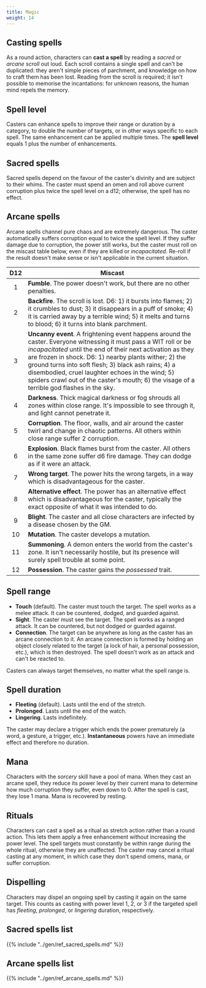 ```yaml
---
title: Magic
weight: 14
---
```


## Casting spells
As a round action, characters can **cast a spell** by reading a *sacred* or *arcane scroll* out loud.
Each scroll contains a single spell and can't be duplicated: they aren't simple pieces of parchment, and knowledge on how to craft them has been lost.
Reading from the scroll is required; it isn't possible to memorise the incantations: for unknown reasons, the human mind repels the memory.


## Spell level
Casters can enhance spells
to improve their range or duration by a category,
to double the number of targets,
or in other ways specific to each spell.
The same enhancement can be applied multiple times.
The **spell level** equals 1 plus the number of enhancements.


## Sacred spells
Sacred spells depend on the favour of the caster's divinity and are subject to their whims.
The caster must spend an omen and roll above current corruption plus twice the spell level on a d12; otherwise, the spell has no effect.


## Arcane spells
Arcane spells channel pure chaos and are extremely dangerous.
The caster automatically suffers corruption equal to twice the spell level.
If they suffer damage due to corruption, the power still works, but the caster must roll on the miscast table below, even if they are killed or *incapacitated*.
Re-roll if the result doesn't make sense or isn't applicable in the current situation.

|  D12  | Miscast                                                                                                                                                                                                                                                                                                                                                                                                                                            |
| :---: | -------------------------------------------------------------------------------------------------------------------------------------------------------------------------------------------------------------------------------------------------------------------------------------------------------------------------------------------------------------------------------------------------------------------------------------------------- |
|   1   | **Fumble**. The power doesn't work, but there are no other penalties.                                                                                                                                                                                                                                                                                                                                                                              |
|   2   | **Backfire**. The scroll is lost. D6: 1) it bursts into flames; 2) it crumbles to dust; 3) it disappears in a puff of smoke; 4) it is carried away by a terrible wind; 5) it melts and turns to blood; 6) it turns into blank parchment.                                                                                                                                                                                                           |
|   3   | **Uncanny event**. A frightening event happens around the caster. Everyone witnessing it must pass a WIT roll or be *incapacitated* until the end of their next activation as they are frozen in shock. D6: 1) nearby plants wither; 2) the ground turns into soft flesh; 3) black ash rains; 4) a disembodied, cruel laughter echoes in the wind; 5) spiders crawl out of the caster's mouth; 6) the visage of a terrible god flashes in the sky. |
|   4   | **Darkness**. Thick magical darkness or fog shrouds all zones within close range. It's impossible to see through it, and light cannot penetrate it.                                                                                                                                                                                                                                                                                                |
|   5   | **Corruption**. The floor, walls, and air around the caster twirl and change in chaotic patterns. All others within close range suffer 2 corruption.                                                                                                                                                                                                                                                                                               |
|   6   | **Explosion**. Black flames burst from the caster. All others in the same zone suffer d6 fire damage. They can dodge as if it were an attack.                                                                                                                                                                                                                                                                                                      |
|   7   | **Wrong target**. The power hits the wrong targets, in a way which is disadvantageous for the caster.                                                                                                                                                                                                                                                                                                                                              |
|   8   | **Alternative effect**. The power has an alternative effect which is disadvantageous for the caster, typically the exact opposite of what it was intended to do.                                                                                                                                                                                                                                                                                   |
|   9   | **Blight**. The caster and all close characters are infected by a disease chosen by the GM.                                                                                                                                                                                                                                                                                                                                                        |
|  10   | **Mutation**. The caster develops a mutation.                                                                                                                                                                                                                                                                                                                                                                                                      |
|  11   | **Summoning**. A demon enters the world from the caster's zone. It isn't necessarily hostile, but its presence will surely spell trouble at some point.                                                                                                                                                                                                                                                                                            |
|  12   | **Possession**. The caster gains the *possessed* trait.                                                                                                                                                                                                                                                                                                                                                                                            |


## Spell range
* **Touch** (default).
  The caster must touch the target.
  The spell works as a melee attack.
  It can be countered, dodged, and guarded against.
* **Sight**.
  The caster must see the target.
  The spell works as a ranged attack.
  It can be countered, but not dodged or guarded against.
* **Connection**.
  The target can be anywhere as long as the caster has an arcane connection to it.
  An arcane connection is formed by holding an object closely related to the target
  (a lock of hair, a personal possession, etc.), which is then destroyed.
  The spell doesn't work as an attack and can't be reacted to.

Casters can always target themselves, no matter what the spell range is.


## Spell duration
* **Fleeting** (default).
  Lasts until the end of the stretch.
* **Prolonged**.
  Lasts until the end of the watch.
* **Lingering**.
  Lasts indefinitely.

The caster may declare a trigger which ends the power prematurely (a word, a gesture, a trigger, etc.).
**Instantaneous** powers have an immediate effect and therefore no duration.


## Mana
Characters with the *sorcery* skill have a pool of mana.
When they cast an arcane spell, they reduce its power level by their current mana to determine how much corruption they suffer, even down to 0.
After the spell is cast, they lose 1 mana.
Mana is recovered by resting.


## Rituals
Characters can cast a spell as a ritual as stretch action rather than a round action.
This lets them apply a free enhancement without increasing the power level.
The spell targets must constantly be within range during the whole ritual, otherwise they are unaffected.
The caster may cancel a ritual casting at any moment, in which case they don't spend omens, mana, or suffer corruption.


## Dispelling
Characters may dispel an ongoing spell by casting it again on the same target.
This counts as casting with power level 1, 2, or 3 if the targeted spell has *fleeting*, *prolonged*, or *lingering* duration, respectively.


## Sacred spells list
{{% include "../gen/ref_sacred_spells.md" %}}


## Arcane spells list
{{% include "../gen/ref_arcane_spells.md" %}}
